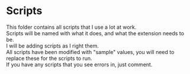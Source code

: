 # Scripts
This folder contains all scripts that I use a lot at work.  
Scripts will be named with what it does, and what the extension needs to be.  
I will be adding scripts as I right them.  
All scripts have been modified with "sample" values, you will need to replace these for the scripts to run.  
If you have any scripts that you see errors in, just comment. 
